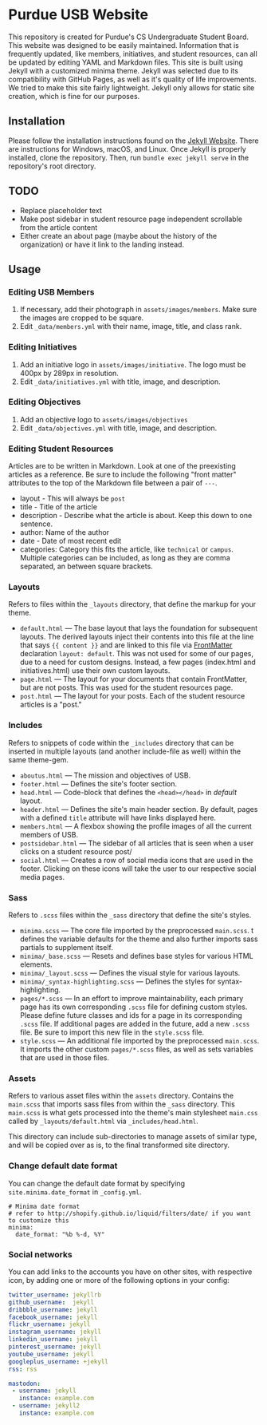 # Purdue USB Website
This repository is created for Purdue's CS Undergraduate Student Board.  This website was designed to be easily maintained.  Information that is frequently updated, like members, initiatives, and student resources, can all be updated by editing YAML and Markdown files.  This site is built using Jekyll with a customized minima theme.  Jekyll was selected due to its compatibility with GitHub Pages, as well as it's quality of life improvements.  We tried to make this site fairly lightweight.  Jekyll only allows for static site creation, which is fine for our purposes.  

## Installation
Please follow the installation instructions found on the [Jekyll Website](https://jekyllrb.com/docs/installation/).  There are instructions for Windows, macOS, and Linux.  Once Jekyll is properly installed, clone the repository.  Then, run `bundle exec jekyll serve` in the repository's root directory.

## TODO
  * Replace placeholder text
  * Make post sidebar in student resource page independent scrollable from the article content
  * Either create an about page (maybe about the history of the organization) or have it link to the landing instead.

## Usage

### Editing USB Members
  1. If necessary, add their photograph in `assets/images/members`.  Make sure the images are cropped to be square.
  2. Edit `_data/members.yml` with their name, image, title, and class rank.

### Editing Initiatives
  1. Add an initiative logo in `assets/images/initiative`.  The logo must be 400px by 289px in resolution.
  2. Edit `_data/initiatives.yml` with title, image, and description.

### Editing Objectives
  1. Add an objective logo to `assets/images/objectives`
  2. Edit `_data/objectives.yml` with title, image, and description.

### Editing Student Resources
Articles are to be written in Markdown.  Look at one of the preexisting articles as a reference.  Be sure to include the following "front matter" attributes to the top of the Markdown file between a pair of `---`.
 * layout - This will always be `post`
 * title - Title of the article
 * description - Describe what the article is about.  Keep this down to one sentence.
 * author: Name of the author
 * date - Date of most recent edit
 * categories: Category this fits the article, like `technical` or `campus`.  Multiple categories can be included, as long as they are comma separated, an between square brackets.

### Layouts

Refers to files within the `_layouts` directory, that define the markup for your theme.

  - `default.html` &mdash; The base layout that lays the foundation for subsequent layouts. The derived layouts inject their contents into this file at the line that says ` {{ content }} ` and are linked to this file via [FrontMatter](https://jekyllrb.com/docs/frontmatter/) declaration `layout: default`.  This was not used for some of our pages, due to a need for custom designs.  Instead, a few pages (index.html and initiatives.html) use their own custom layouts.
  - `page.html` &mdash; The layout for your documents that contain FrontMatter, but are not posts.  This was used for the student resources page.
  - `post.html` &mdash; The layout for your posts.  Each of the student resource articles is a "post."

### Includes

Refers to snippets of code within the `_includes` directory that can be inserted in multiple layouts (and another include-file as well) within the same theme-gem.

  - `aboutus.html` &mdash; The mission and objectives of USB.
  - `footer.html` &mdash; Defines the site's footer section.
  - `head.html` &mdash; Code-block that defines the `<head></head>` in *default* layout.
  - `header.html` &mdash; Defines the site's main header section. By default, pages with a defined `title` attribute will have links displayed here.
  - `members.html` &mdash; A flexbox showing the profile images of all the current members of USB.
  - `postsidebar.html` &mdash; The sidebar of all articles that is seen when a user clicks on a student resource post/
  - `social.html` &mdash; Creates a row of social media icons that are used in the footer.  Clicking on these icons will take the user to our respective social media pages.

### Sass

Refers to `.scss` files within the `_sass` directory that define the site's styles.

  - `minima.scss` &mdash; The core file imported by the preprocessed `main.scss`.  t defines the variable defaults for the theme and also further imports sass partials to supplement itself.
  - `minima/_base.scss` &mdash; Resets and defines base styles for various HTML elements.
  - `minima/_layout.scss` &mdash; Defines the visual style for various layouts.
  - `minima/_syntax-highlighting.scss` &mdash; Defines the styles for syntax-highlighting.
  - `pages/*.scss` &mdash; In an effort to improve maintainability, each primary page has its own corresponding `.scss` file for defining custom styles.  Please define future classes and ids for a page in its corresponding `.scss` file.  If additional pages are added in the future, add a new `.scss` file.  Be sure to import this new file in the `style.scss` file.
  - `style.scss` &mdash; An additional file imported by the preprocessed `main.scss`.  It imports the other custom `pages/*.scss` files, as well as sets variables that are used in those files.

### Assets

Refers to various asset files within the `assets` directory.
Contains the `main.scss` that imports sass files from within the `_sass` directory. This `main.scss` is what gets processed into the theme's main stylesheet `main.css` called by `_layouts/default.html` via `_includes/head.html`.

This directory can include sub-directories to manage assets of similar type, and will be copied over as is, to the final transformed site directory.

### Change default date format

You can change the default date format by specifying `site.minima.date_format`
in `_config.yml`.

```
# Minima date format
# refer to http://shopify.github.io/liquid/filters/date/ if you want to customize this
minima:
  date_format: "%b %-d, %Y"
```

### Social networks

You can add links to the accounts you have on other sites, with respective icon, by adding one or more of the following options in your config:

```yaml
twitter_username: jekyllrb
github_username:  jekyll
dribbble_username: jekyll
facebook_username: jekyll
flickr_username: jekyll
instagram_username: jekyll
linkedin_username: jekyll
pinterest_username: jekyll
youtube_username: jekyll
googleplus_username: +jekyll
rss: rss

mastodon:
 - username: jekyll
   instance: example.com
 - username: jekyll2
   instance: example.com
```
